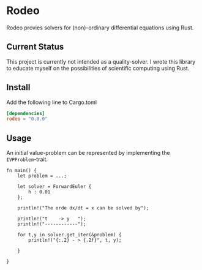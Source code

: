 # Rodeo
Rodeo provies solvers for (non)-ordinary differential equations using Rust. 

## Current Status
This project is currently not intended as a quality-solver. I wrote this library to educate myself on the possibilities of scientific computing using Rust.

## Install
Add the following line to Cargo.toml

```toml
[dependencies]
rodeo = "0.0.0"
```

## Usage

An initial value-problem can be represented by implementing the `IVPProblem`-trait.

```
fn main() {
    let problem = ...;
    
    let solver = ForwardEuler {
        h : 0.01
    };

    println!("The orde dx/dt = x can be solved by");

    println!("t    -> y   ");
    println!("------------");

    for t,y in solver.get_iter(&problem) {
        println!("{:.2} - > {.2f}", t, y);
        
    }

}

```


